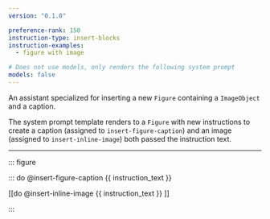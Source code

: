 ```yaml
---
version: "0.1.0"

preference-rank: 150
instruction-type: insert-blocks
instruction-examples:
  - figure with image

# Does not use models, only renders the following system prompt
models: false
---
```


An assistant specialized for inserting a new `Figure` containing a `ImageObject` and a caption.

The system prompt template renders to a `Figure` with new instructions to create a caption (assigned to `insert-figure-caption`) and an image (assigned to `insert-inline-image`) both passed the instruction text.

---

::: figure

::: do @insert-figure-caption {{ instruction_text }}

[[do @insert-inline-image {{ instruction_text }} ]]

:::
